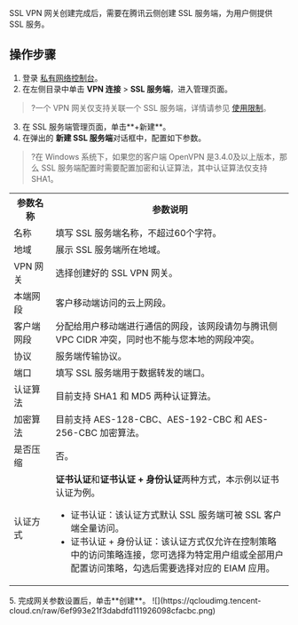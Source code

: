 SSL VPN 网关创建完成后，需要在腾讯云侧创建 SSL 服务端，为用户侧提供 SSL 服务。


## 操作步骤
1. 登录 [私有网络控制台](https://console.cloud.tencent.com/vpc/vpc?rid=1)。
2. 在左侧目录中单击 **VPN 连接** > **SSL 服务端**，进入管理页面。
>?一个 VPN 网关仅支持关联一个 SSL 服务端，详情请参见 [使用限制](https://cloud.tencent.com/document/product/554/18982)。
>
3. 在 SSL 服务端管理页面，单击**+新建**。
4. 在弹出的 **新建 SSL 服务端**对话框中，配置如下参数。
>?在 Windows 系统下，如果您的客户端 OpenVPN 是3.4.0及以上版本，那么 SSL 服务端配置时需要配置加密和认证算法，其中认证算法仅支持 SHA1。
>
<table>
<tr>
<th width="15%">参数名称</th>
<th>参数说明</th>
</tr>
<tr>
<td>名称</td>
<td>填写 SSL 服务端名称，不超过60个字符。</td>
</tr>
<tr>
<td>地域</td>
<td>展示 SSL 服务端所在地域。</td>
</tr>
<tr>
<td>VPN 网关</td>
<td>选择创建好的 SSL VPN 网关。</td>
</tr>
<tr>
<td>本端网段</td>
<td>客户移动端访问的云上网段。</td>
</tr>
<tr>
<td>客户端网段</td>
<td>分配给用户移动端进行通信的网段，该网段请勿与腾讯侧 VPC CIDR 冲突，同时也不能与您本地的网段冲突。</td>
</tr>
<tr>
<td>协议</td>
<td>服务端传输协议。</td>
</tr>
<tr>
<td>端口</td>
<td>填写 SSL 服务端用于数据转发的端口。</td>
</tr>
<tr>
<td>认证算法</td>
<td>目前支持 SHA1 和 MD5 两种认证算法。</td>
</tr>
<tr>
<td>加密算法</td>
<td>目前支持 AES-128-CBC、AES-192-CBC 和 AES-256-CBC 加密算法。</td>
</tr>
<tr>
<td>是否压缩</td>
<td>否。</td>
</tr>
<tr>
<td>认证方式</td>
<td><b>证书认证</b>和<b>证书认证 + 身份认证</b>两种方式，本示例以证书认证为例。<ul>
<li>证书认证：该认证方式默认 SSL 服务端可被 SSL 客户端全量访问。</li>
<li>证书认证 + 身份认证：该认证方式仅允许在控制策略中的访问策略连接，您可选择为特定用户组或全部用户配置访问策略，勾选后需要选择对应的 EIAM 应用。</li>
</ul></td>
</tr>
</table>
5. 完成网关参数设置后，单击**创建**。
![](https://qcloudimg.tencent-cloud.cn/raw/6ef993e21f3dabdfd111926098cfacbc.png)
